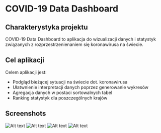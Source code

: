 # COVID-19 Data Dashboard

## Charakterystyka projektu

COVID-19 Data Dashboard to aplikacja do wizualizacji danych i statystyk związanych z rozprzestrzenienaniem się koronawirusa na świecie.

## Cel aplikacji

Celem aplikacji jest:

- Podgląd bieżącej sytuacji na świecie dot. koronawirusa
- Ułatwnienie interpretacji danych poprzez generowanie wykresów
- Agregacja danych w postaci sortowalnych tabel
- Ranking statystyk dla poszczególnych krajów

## Screenshots

![Alt text](/summary.png)
![Alt text](/counties.png)
![Alt text](/country.png)
![Alt text](/top.png)
